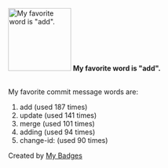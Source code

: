 <img src="https://my-badges.github.io/my-badges/favorite-word.png" alt="My favorite word is &quot;add&quot;." title="My favorite word is &quot;add&quot;." width="128">
<strong>My favorite word is &quot;add&quot;.</strong>
<br><br>

My favorite commit message words are:

1. add (used 187 times)
2. update (used 141 times)
3. merge (used 101 times)
4. adding (used 94 times)
5. change-id: (used 90 times)


Created by <a href="https://github.com/my-badges/my-badges">My Badges</a>